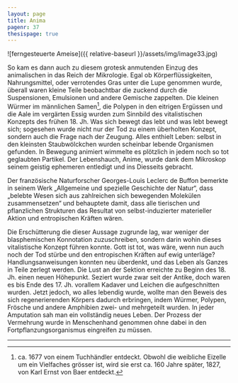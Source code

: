 ```yaml
---
layout: page
title: Anima
pagenr: 37
thesispage: true
---
```

![ferngesteuerte Ameise]({{ relative-baseurl }}/assets/img/image33.jpg)

So kam es dann auch zu diesem grotesk anmutenden Einzug des animalischen in das Reich der Mikrologie. Egal ob Körperflüssigkeiten, Nahrungsmittel, oder verrotendes Gras unter die Lupe genommen wurde, überall waren kleine Teile beobachtbar die zuckend durch die Suspensionen, Emulsionen und andere Gemische zappelten. Die kleinen Würmer im männlichen Samen[^23], die Polypen in den eitrigen Ergüssen und die Aale im vergärten Essig wurden zum Sinnbild des vitalistischen Konzepts des frühen 18. Jh. Was sich bewegt das lebt und was lebt bewegt sich; sogesehen wurde nicht nur der Tod zu einem überholten Konzept, sondern auch die Frage nach der Zeugung. Alles enthielt Leben: selbst in den kleinsten Staubwölckchen wurden scheinbar lebende Organismen gefunden. In Bewegung animiert wimmelte es plötzlich in jedem noch so tot geglaubten Partikel. Der Lebenshauch, Anime, wurde dank dem Mikroskop seinem geistig ephemeren entledigt und ins Diesseits gebracht.

Der französische Naturforscher Georges-Louis Leclerc de Buffon bemerkte in seinem Werk „Allgemeine und spezielle Geschichte der Natur“, dass „belebte Wesen sich aus zahlreichen sich bewegenden Molekülen zusammensetzen“ und behauptete damit, dass alle tierischen und pflanzlichen Strukturen das Resultat von selbst-induzierter materieller Aktion und entropischen Kräften wären.

Die Erschütterung die dieser Aussage zugrunde lag,  war weniger der blasphemischen Konnotation zuzuschreiben, sondern darin wohin dieses vitalistische Konzept führen konnte. Gott ist tot, was wäre, wenn nun auch noch der Tod stürbe und den entropischen Kräften auf ewig unterläge? Handlungsanweisungen konnten neu überdenkt, und das Leben als Ganzes in Teile zerlegt werden. Die Lust an der Sektion  erreichte zu Beginn des 18. Jh. einen neuen Höhepunkt. Seziert wurde zwar seit der Antike, doch waren es bis Ende des 17. Jh. vorallem Kadaver und Leichen die aufgeschnitten wurden. Jetzt jedoch, wo alles lebendig wurde, wollte man den Beweis des sich regenerierenden Körpers dadurch erbringen, indem Würmer, Polypen, Frösche und andere Amphibien zwei- und mehrgeteilt wurden. In jeder Amputation sah man ein vollständig neues Leben. Der Prozess der Vermehrung wurde in Menschenhand genommen ohne dabei in den Fortpflanzungsorganismus eingreifen zu müssen.

---

[^23]:
      ca. 1677 von einem Tuchhändler entdeckt. Obwohl die weibliche Eizelle um ein Vielfaches grösser ist, wird sie  erst ca. 160 Jahre später, 1827, von Karl Ernst von Baer entdeckt.
